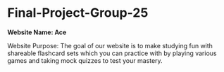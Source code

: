 # Final-Project-Group-25

**Website Name: Ace**</br>

Website Purpose: The goal of our website is to make studying fun with shareable flashcard sets which you can practice with by playing various games and taking mock quizzes to test your mastery.
